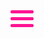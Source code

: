  <!DOCTYPE html>
<html>
<head>
   <tittle>
</tittle>
<style>
#menu{
margin-top:40px;
}
.menuicon{
width: 35px;
  height: 3px;
  background-color: deeppink;
  margin: 6px 0;
border:1px solid deeppink;
border-radius:2px 2px 2px 2px;
}
    #d4{
transform:rotateZ(45deg);
        height:3px;
width:35px;
position:relative;
background-color:deepskyblue;
display:none;
}
#d5{
transform:rotateZ(135deg);
height:3px;
width:35px;
background-color:deepskyblue;
margin-top:-2px;
display:none;
}
#menu:hover #d1{
        transform:rotateZ(45deg);
transition:.6s;
} 
#menu:hover #d2{
transform:rotateZ(-45deg);
transition:.6s;
margin-top:-10px;
}
#menu:hover #d3{
display:none;
}
</style>
</head>
<body>
<div id="menu">
<div id="d1" class="menuicon">
</div>
     <div id="d2" class="menuicon">
</div>
 <div id="d3" class="menuicon">
</div>
<div id="d4" class="crossicon">
</div>
 <div id="d5" class="crossicon">
</div>
</div>

</body>
</html>
